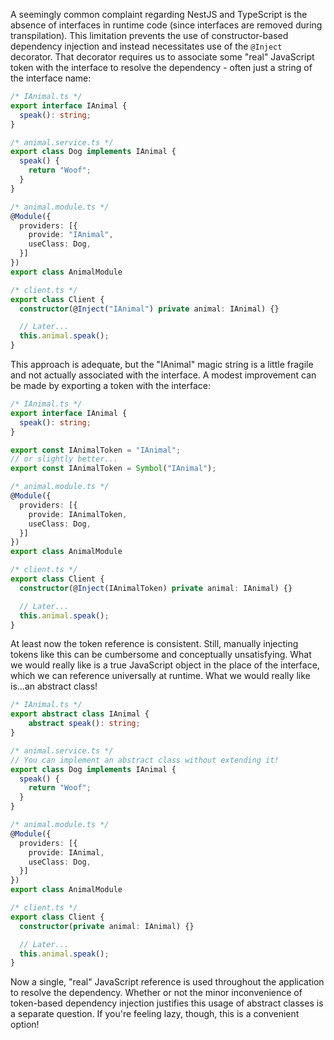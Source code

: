 A seemingly common complaint regarding NestJS and TypeScript is the absence of interfaces in runtime code (since interfaces are removed during transpilation). This limitation prevents the use of constructor-based dependency injection and instead necessitates use of the `@Inject` decorator. That decorator requires us to associate some "real" JavaScript token with the interface to resolve the dependency - often just a string of the interface name:

```typescript
/* IAnimal.ts */
export interface IAnimal {
  speak(): string;
}

/* animal.service.ts */
export class Dog implements IAnimal {
  speak() {
    return "Woof";
  }
}

/* animal.module.ts */
@Module({
  providers: [{
    provide: "IAnimal",
    useClass: Dog,
  }]
})
export class AnimalModule

/* client.ts */
export class Client {
  constructor(@Inject("IAnimal") private animal: IAnimal) {}

  // Later...
  this.animal.speak();
}
```

This approach is adequate, but the "IAnimal" magic string is a little fragile and not actually associated with the interface. A modest improvement can be made by exporting a token with the interface:

```typescript
/* IAnimal.ts */
export interface IAnimal {
  speak(): string;
}

export const IAnimalToken = "IAnimal";
// or slightly better...
export const IAnimalToken = Symbol("IAnimal");

/* animal.module.ts */
@Module({
  providers: [{
    provide: IAnimalToken,
    useClass: Dog,
  }]
})
export class AnimalModule

/* client.ts */
export class Client {
  constructor(@Inject(IAnimalToken) private animal: IAnimal) {}

  // Later...
  this.animal.speak();
}
```

At least now the token reference is consistent. Still, manually injecting tokens like this can be cumbersome and conceptually unsatisfying. What we would really like is a true JavaScript object in the place of the interface, which we can reference universally at runtime. What we would really like is...an abstract class!

```typescript
/* IAnimal.ts */
export abstract class IAnimal {
    abstract speak(): string;
}

/* animal.service.ts */
// You can implement an abstract class without extending it!
export class Dog implements IAnimal {
  speak() {
    return "Woof";
  }
}

/* animal.module.ts */
@Module({
  providers: [{
    provide: IAnimal,
    useClass: Dog,
  }]
})
export class AnimalModule

/* client.ts */
export class Client {
  constructor(private animal: IAnimal) {}

  // Later...
  this.animal.speak();
}
```

Now a single, "real" JavaScript reference is used throughout the application to resolve the dependency. Whether or not the minor inconvenience of token-based dependency injection justifies this usage of abstract classes is a separate question. If you're feeling lazy, though, this is a convenient option!
